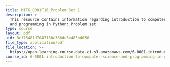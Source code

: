 ```yaml
---
title: MIT6_0001F16_Problem Set 1
description: >-
  This resource contains information regarding introduction to computer science
  and programming in Python: Problem set.
type: course
layout: pdf
uid: 8cf75481d7047180c386de3e485bd050
file_type: application/pdf
file_location: >-
  https://open-learning-course-data-ci.s3.amazonaws.com/6-0001-introduction-to-computer-science-and-programming-in-python-fall-2016/8cf75481d7047180c386de3e485bd050_MIT6_0001F16_ps1.pdf
course_id: 6-0001-introduction-to-computer-science-and-programming-in-python-fall-2016
---
```


